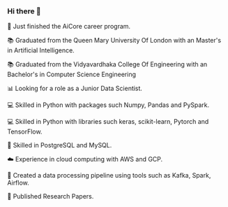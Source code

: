 ### Hi there 👋

👔 Just finished the AiCore career program.

📚 Graduated from the Queen Mary University Of London with an Master's in Artificial Intelligence.

📚 Graduated from the Vidyavardhaka College Of Engineering with an Bachelor's in Computer Science Engineering

📊 Looking for a role as a Junior Data Scientist.

💻 Skilled in Python with packages such Numpy, Pandas and PySpark.

💻 Skilled in Python with libraries such keras, scikit-learn, Pytorch and TensorFlow.

📝 Skilled in PostgreSQL and MySQL.

☁️ Experience in cloud computing with AWS and GCP.

🔂 Created a data processing pipeline using tools such as Kafka, Spark, Airflow.

🔭  Published Research Papers.
<!--
**BR49/BR49** is a ✨ _special_ ✨ repository because its `README.md` (this file) appears on your GitHub profile.

Here are some ideas to get you started:

- 🔭 I’m currently working on ...
- 🌱 I’m currently learning ...
- 👯 I’m looking to collaborate on ...
- 🤔 I’m looking for help with ...
- 💬 Ask me about ...
- 📫 How to reach me: ...
- 😄 Pronouns: ...
- ⚡ Fun fact: ...
-->
